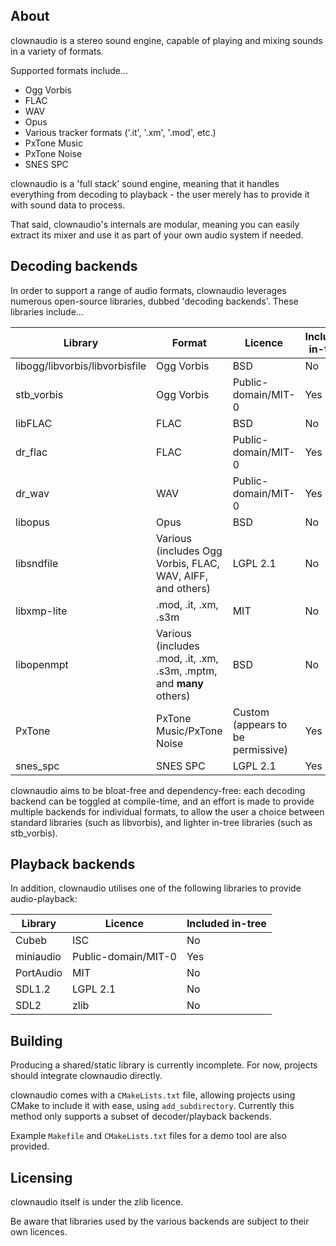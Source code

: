 ## About

clownaudio is a stereo sound engine, capable of playing and mixing sounds in a
variety of formats.

Supported formats include...
* Ogg Vorbis
* FLAC
* WAV
* Opus
* Various tracker formats ('.it', '.xm', '.mod', etc.)
* PxTone Music
* PxTone Noise
* SNES SPC

clownaudio is a 'full stack' sound engine, meaning that it handles everything
from decoding to playback - the user merely has to provide it with sound data to
process.

That said, clownaudio's internals are modular, meaning you can easily extract
its mixer and use it as part of your own audio system if needed.


## Decoding backends

In order to support a range of audio formats, clownaudio leverages numerous
open-source libraries, dubbed 'decoding backends'. These libraries include...

Library | Format | Licence | Included in-tree
--------|--------|---------|-----------------
libogg/libvorbis/libvorbisfile | Ogg Vorbis | BSD | No
stb_vorbis | Ogg Vorbis | Public-domain/MIT-0 | Yes
libFLAC | FLAC | BSD | No
dr_flac | FLAC | Public-domain/MIT-0 | Yes
dr_wav | WAV | Public-domain/MIT-0 | Yes
libopus | Opus | BSD | No
libsndfile | Various (includes Ogg Vorbis, FLAC, WAV, AIFF, and others) | LGPL 2.1 | No
libxmp-lite | .mod, .it, .xm, .s3m | MIT | No
libopenmpt | Various (includes .mod, .it, .xm, .s3m, .mptm, and **many** others) | BSD | No
PxTone | PxTone Music/PxTone Noise | Custom (appears to be permissive) | Yes
snes_spc | SNES SPC | LGPL 2.1 | Yes

clownaudio aims to be bloat-free and dependency-free: each decoding backend can
be toggled at compile-time, and an effort is made to provide multiple backends
for individual formats, to allow the user a choice between standard libraries
(such as libvorbis), and lighter in-tree libraries (such as stb_vorbis).


## Playback backends

In addition, clownaudio utilises one of the following libraries to provide
audio-playback:

Library   | Licence  | Included in-tree
----------|----------|-----------------
Cubeb     | ISC      | No
miniaudio | Public-domain/MIT-0 | Yes
PortAudio | MIT      | No
SDL1.2    | LGPL 2.1 | No
SDL2      | zlib     | No


## Building

Producing a shared/static library is currently incomplete. For now, projects
should integrate clownaudio directly.

clownaudio comes with a `CMakeLists.txt` file, allowing projects using CMake to
include it with ease, using `add_subdirectory`. Currently this method only
supports a subset of decoder/playback backends.

Example `Makefile` and `CMakeLists.txt` files for a demo tool are also provided.


## Licensing

clownaudio itself is under the zlib licence.

Be aware that libraries used by the various backends are subject to
their own licences.
